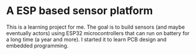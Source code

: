 # A ESP based sensor platform
This is a learning project for me. The goal is to build sensors (and maybe eventually actors) using ESP32 microcontrollers that can run on battery for a long time (a year and more).
I started it to learn PCB design and embedded programming.
